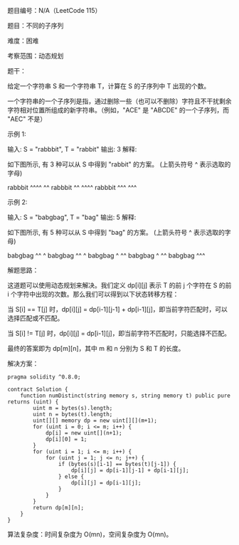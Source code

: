 题目编号：N/A（LeetCode 115）

题目：不同的子序列

难度：困难

考察范围：动态规划

题干：

给定一个字符串 S 和一个字符串 T，计算在 S 的子序列中 T 出现的个数。

一个字符串的一个子序列是指，通过删除一些（也可以不删除）字符且不干扰剩余字符相对位置所组成的新字符串。（例如，"ACE" 是 "ABCDE" 的一个子序列，而 "AEC" 不是）

示例 1:

输入: S = "rabbbit", T = "rabbit"
输出: 3
解释:

如下图所示, 有 3 种可以从 S 中得到 "rabbit" 的方案。
(上箭头符号 ^ 表示选取的字母)

rabbbit
^^^^ ^^
rabbbit
^^ ^^^^
rabbbit
^^^ ^^^

示例 2:

输入: S = "babgbag", T = "bag"
输出: 5
解释:

如下图所示, 有 5 种可以从 S 中得到 "bag" 的方案。
(上箭头符号 ^ 表示选取的字母)

babgbag
^^ ^
babgbag
^^    ^
babgbag
^    ^^
babgbag
  ^  ^^
babgbag
    ^^^

解题思路：

这道题可以使用动态规划来解决。我们定义 dp[i][j] 表示 T 的前 j 个字符在 S 的前 i 个字符中出现的次数。那么我们可以得到以下状态转移方程：

当 S[i] == T[j] 时，dp[i][j] = dp[i-1][j-1] + dp[i-1][j]，即当前字符匹配时，可以选择匹配或不匹配。

当 S[i] != T[j] 时，dp[i][j] = dp[i-1][j]，即当前字符不匹配时，只能选择不匹配。

最终的答案即为 dp[m][n]，其中 m 和 n 分别为 S 和 T 的长度。

解决方案：

```solidity
pragma solidity ^0.8.0;

contract Solution {
    function numDistinct(string memory s, string memory t) public pure returns (uint) {
        uint m = bytes(s).length;
        uint n = bytes(t).length;
        uint[][] memory dp = new uint[][](m+1);
        for (uint i = 0; i <= m; i++) {
            dp[i] = new uint[](n+1);
            dp[i][0] = 1;
        }
        for (uint i = 1; i <= m; i++) {
            for (uint j = 1; j <= n; j++) {
                if (bytes(s)[i-1] == bytes(t)[j-1]) {
                    dp[i][j] = dp[i-1][j-1] + dp[i-1][j];
                } else {
                    dp[i][j] = dp[i-1][j];
                }
            }
        }
        return dp[m][n];
    }
}
```

算法复杂度：时间复杂度为 O(mn)，空间复杂度为 O(mn)。